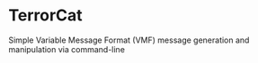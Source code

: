 # TerrorCat
Simple Variable Message Format (VMF) message generation and manipulation via command-line
